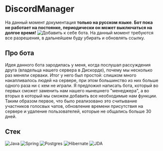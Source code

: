 # DiscordManager
На данный момент документация **только на русском языке**. **Бот пока не работает на постоянке, периодически он может выключаться на долгое время!** ![Добавить к себе бота](https://discord.com/oauth2/authorize?client_id=1116872667811823698&scope=bot&permissions=1099511627775). На данный момент требуются все разрешения, в дальнейшем буду убирать и обновлять ссылку.
 
## Про бота 
Идея данного бота зародилась у меня, когда послушал рассуждения друга (владельца нашего сервера в Дискорде), почему мы несколько раз меняли серваки. Итог у него был простой: слишком много накапливалось людей на сервере, при этом большинство из них больше одного раза ни с кем не играли.
Я предложил написать бота, который во первых сможет заменить нам нашего нынешнего "менеджера", а во вторых в который мы сможем добавить все необходимые нам функции. Таким образом первое, что было реализовано это считывание участников голосвых чатов, обновление времени присутствия на 
сервере и удаление пользователей, которые не общались больше 30 дней.

## Стек
![Java](https://img.shields.io/badge/java-%23ED8B00.svg?style=for-the-badge&logo=openjdk&logoColor=white)  ![Spring](https://img.shields.io/badge/spring-%236DB33F.svg?style=for-the-badge&logo=spring&logoColor=white)  ![Postgres](https://img.shields.io/badge/postgres-%23316192.svg?style=for-the-badge&logo=postgresql&logoColor=white)  ![Hibernate](https://img.shields.io/badge/Hibernate-59666C?style=for-the-badge&logo=Hibernate&logoColor=white) ![JDA](https://img.shields.io/badge/Discord-%25235865F2.svg?style=for-the-badge&logo=discord&logoColor=white&label=JDA&labelColor=blue&color=blue)
